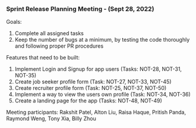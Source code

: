 ### Sprint Release Planning Meeting - (Sept 28, 2022)

Goals:
1. Complete all assigned tasks
2. Keep the number of bugs at a minimum, by testing the code thoroughly and following proper PR procedures

Features that need to be built:
1. Implement Login and Signup for app users (Tasks: NOT-28, NOT-31, NOT-35)
2. Create job seeker profile form (Task: NOT-27, NOT-33, NOT-45)
3. Create recruiter profile form (Task: NOT-25, NOT-37, NOT-50)
4. Implement a way to view the users own profile (Task: NOT-34, NOT-36)
5. Create a landing page for the app (Tasks: NOT-48, NOT-49)

Meeting participants: Rakshit Patel, Alton Liu, Raisa Haque, Pritish Panda, Raymond Weng, Tony Xia, Billy Zhou
